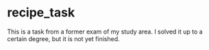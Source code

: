 # recipe_task

This is a task from a former exam of my study area. I solved it up to a certain degree, but it is not yet finished.
